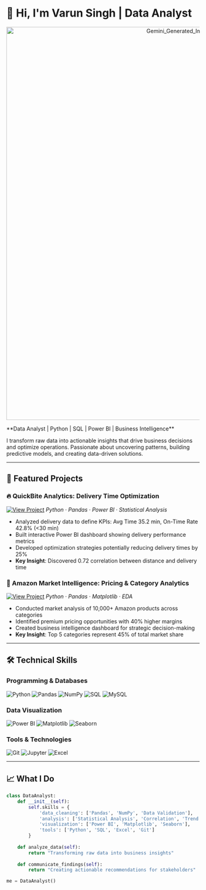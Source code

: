 # 👋 Hi, I'm Varun Singh | Data Analyst

<p align="center">
  <img width="1024" height="1024" alt="Gemini_Generated_Image_4c3ago4c3ago4c3a" src="https://github.com/user-attachments/assets/f5bbcf62-9691-4cd0-8d6a-3e9568b01def" />
</p>
**Data Analyst | Python | SQL | Power BI | Business Intelligence**

I transform raw data into actionable insights that drive business decisions and optimize operations. Passionate about uncovering patterns, building predictive models, and creating data-driven solutions.

---

## 🚀 Featured Projects

### 🔥 QuickBite Analytics: Delivery Time Optimization
[![View Project](https://img.shields.io/badge/View-Project-blue)](https://github.com/yourusername/quickbite-analytics)
*Python · Pandas · Power BI · Statistical Analysis*

- Analyzed delivery data to define KPIs: Avg Time 35.2 min, On-Time Rate 42.8% (<30 min)
- Built interactive Power BI dashboard showing delivery performance metrics
- Developed optimization strategies potentially reducing delivery times by 25%
- **Key Insight**: Discovered 0.72 correlation between distance and delivery time

### 🏪 Amazon Market Intelligence: Pricing & Category Analytics  
[![View Project](https://img.shields.io/badge/View-Project-green)](https://github.com/yourusername/amazon-market-intelligence)
*Python · Pandas · Matplotlib · EDA*

- Conducted market analysis of 10,000+ Amazon products across categories
- Identified premium pricing opportunities with 40% higher margins
- Created business intelligence dashboard for strategic decision-making
- **Key Insight**: Top 5 categories represent 45% of total market share

---

## 🛠️ Technical Skills

### **Programming & Databases**
![Python](https://img.shields.io/badge/Python-3776AB?style=for-the-badge&logo=python&logoColor=white)
![Pandas](https://img.shields.io/badge/Pandas-150458?style=for-the-badge&logo=pandas&logoColor=white)
![NumPy](https://img.shields.io/badge/NumPy-013243?style=for-the-badge&logo=numpy&logoColor=white)
![SQL](https://img.shields.io/badge/SQL-4479A1?style=for-the-badge&logo=postgresql&logoColor=white)
![MySQL](https://img.shields.io/badge/MySQL-4479A1?style=for-the-badge&logo=mysql&logoColor=white)

### **Data Visualization**
![Power BI](https://img.shields.io/badge/Power_BI-F2C811?style=for-the-badge&logo=powerbi&logoColor=black)
![Matplotlib](https://img.shields.io/badge/Matplotlib-11557c?style=for-the-badge&logo=python&logoColor=white)
![Seaborn](https://img.shields.io/badge/Seaborn-3776AB?style=for-the-badge&logo=python&logoColor=white)

### **Tools & Technologies**
![Git](https://img.shields.io/badge/Git-F05032?style=for-the-badge&logo=git&logoColor=white)
![Jupyter](https://img.shields.io/badge/Jupyter-F37626?style=for-the-badge&logo=jupyter&logoColor=white)
![Excel](https://img.shields.io/badge/Excel-217346?style=for-the-badge&logo=microsoftexcel&logoColor=white)

---

## 📈 What I Do

```python
class DataAnalyst:
    def __init__(self):
        self.skills = {
            'data_cleaning': ['Pandas', 'NumPy', 'Data Validation'],
            'analysis': ['Statistical Analysis', 'Correlation', 'Trend Analysis'],
            'visualization': ['Power BI', 'Matplotlib', 'Seaborn'],
            'tools': ['Python', 'SQL', 'Excel', 'Git']
        }
    
    def analyze_data(self):
        return "Transforming raw data into business insights"
    
    def communicate_findings(self):
        return "Creating actionable recommendations for stakeholders"

me = DataAnalyst()
